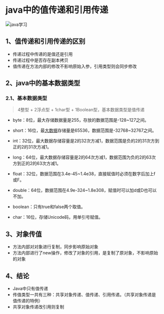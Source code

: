 # java中的值传递和引用传递

![java学习](https://cdn.jsdelivr.net/gh/chen-xing/figure_bed_02/cdn/20210720211647633.png)

## 1、值传递和引用传递的区别

+ 传递过程中传递的是值还是引用
+ 传递过程中是否存在副本拷贝
+ 值传递在方法内部的修改不影响原始入参，引用类型则会同步修改

## 2、java中的基本数据类型

### 2.1、基本数据类型

> 4整型 + 2浮点型 + 1char型 + 1Boolean型，基本数据类型是值传递

+ byte：8位，最大存储数据量是255，存放的数据范围是-128~127之间。

+ short：16位，最[大数据](http://lib.csdn.net/base/hadoop)存储量是65536，数据范围是-32768~32767之间。

+ int：32位，最大数据存储容量是2的32次方减1，数据范围是负的2的31次方到正的2的31次方减1。

+ long：64位，最大数据存储容量是2的64次方减1，数据范围为负的2的63次方到正的2的63次方减1。

+ float：32位，数据范围在3.4e-45~1.4e38，直接赋值时必须在数字后加上f或F。

+ double：64位，数据范围在4.9e-324~1.8e308，赋值时可以加d或D也可以不加。

+ boolean：只有true和false两个取值。

+ char：16位，存储Unicode码，用单引号赋值。

## 3、对象传值

+ 方法内部对对象进行复制，同步影响原始对象
+ 方法内部进行了new操作，修改了对象的引用，是复制了原对象，不影响原始的对象



## 4、结论

+ Java中只有值传递
+ 传值类型一共有三种：共享对象传递、值传递、引用传递。（共享对象传递是值传递的特例）
+ 共享对象传递改引用则复制

